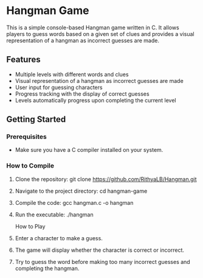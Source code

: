 # Hangman Game

This is a simple console-based Hangman game written in C. It allows players to guess words based on a given set of clues and provides a visual representation of a hangman as incorrect guesses are made.

## Features

- Multiple levels with different words and clues
- Visual representation of a hangman as incorrect guesses are made
- User input for guessing characters
- Progress tracking with the display of correct guesses
- Levels automatically progress upon completing the current level

## Getting Started

### Prerequisites

- Make sure you have a C compiler installed on your system.

### How to Compile

1. Clone the repository:
   git clone https://github.com/RithyaLB/Hangman.git

2. Navigate to the project directory:
   cd hangman-game
   
3. Compile the code:
   gcc hangman.c -o hangman
   
4. Run the executable:
   ./hangman

   How to Play
1. Enter a character to make a guess.
2. The game will display whether the character is correct or incorrect.
3. Try to guess the word before making too many incorrect guesses and completing the hangman.
